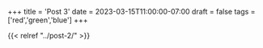 +++
title = 'Post 3'
date = 2023-03-15T11:00:00-07:00
draft = false
tags = ['red','green','blue']
+++

{{< relref "../post-2/" >}}
